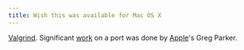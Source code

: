```yaml
---
title: Wish this was available for Mac OS X
---
```


[Valgrind](http://valgrind.org/). Significant [work](http://sourceforge.net/mailarchive/message.php?msg_name=17939.7574.8616.744921%40kaazh.pair.com) on a port was done by [Apple](http://www.wincent.com/knowledge-base/Apple)'s Greg Parker.
